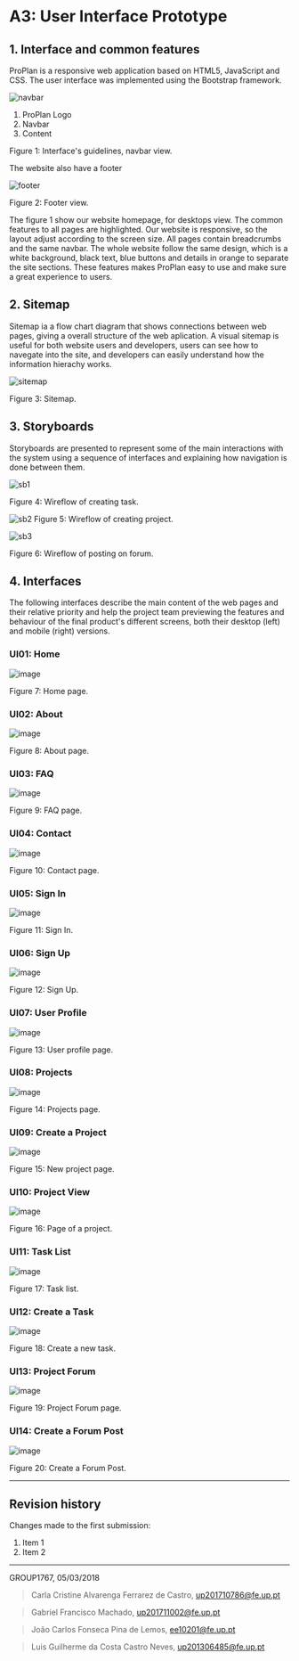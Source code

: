 ﻿# A3: User Interface Prototype
 
## 1. Interface and common features
 
ProPlan is a responsive web application based on HTML5, JavaScript and CSS. The user interface was implemented using the Bootstrap framework.


![navbar](https://raw.githubusercontent.com/JCLemos92/lbaw1767/master/Report3/img/f_home_navbar.PNG)

 1. ProPlan Logo
 2. Navbar
 3. Content
 
Figure 1: Interface's guidelines, navbar view.

The website also have a footer

![footer](https://raw.githubusercontent.com/JCLemos92/lbaw1767/master/Report3/img/footer.PNG)

Figure 2: Footer view.

The figure 1 show our website homepage, for desktops view. The common features to all pages are highlighted.
Our website is responsive, so the layout adjust according to the screen size. All pages contain breadcrumbs and the same navbar. The whole website follow the same design, which is a white background, black text, blue buttons and details in orange to separate the site sections. These features makes ProPlan easy to use and make sure a great experience to users.

## 2. Sitemap
 
Sitemap ia a flow chart diagram that shows connections between web pages, giving a overall structure of the web aplication.
A visual sitemap is useful for both website users and developers, users can see how to navegate into the site, and developers can easily understand how the information hierachy works.


![sitemap](https://github.com/JCLemos92/lbaw1767/blob/master/Report3/img/sitemap2.0.PNG?raw=true.PNG)

Figure 3: Sitemap. 

## 3. Storyboards
 
Storyboards are presented to represent some of the main interactions with the system using a sequence of interfaces and explaining how navigation is done between them. 


![sb1](https://raw.githubusercontent.com/JCLemos92/lbaw1767/master/Report3/img/sb/creating_task.bmp)

Figure 4: Wireflow of creating task.


![sb2](https://raw.githubusercontent.com/JCLemos92/lbaw1767/master/Report3/imag/sb/creating_project.PNG)
Figure 5: Wireflow of creating project.


![sb3](https://raw.githubusercontent.com/JCLemos92/lbaw1767/master/Report3/img/sb/posting_forum.bmp)

Figure 6: Wireflow of posting on forum.

 
## 4. Interfaces
 
The following interfaces describe the main content of the web pages and their relative priority and help the project team previewing the features and behaviour of the final product's different screens, both their desktop (left) and mobile (right) versions. 
 
 
### UI01: Home

![image](https://raw.githubusercontent.com/JCLemos92/lbaw1767/master/Report3/img/f_home.PNG)

Figure 7: Home page. 

 
### UI02: About

![image](https://raw.githubusercontent.com/JCLemos92/lbaw1767/master/Report3/img/f_about.PNG)

Figure 8: About page.


### UI03: FAQ

![image](https://raw.githubusercontent.com/JCLemos92/lbaw1767/master/Report3/img/f_faq.PNG)

Figure 9: FAQ page. 


### UI04: Contact

![image](https://raw.githubusercontent.com/JCLemos92/lbaw1767/master/Report3/img/f_contact.PNG)

Figure 10: Contact page. 


### UI05: Sign In

![image](https://raw.githubusercontent.com/JCLemos92/lbaw1767/master/Report3/img/login.PNG)

Figure 11: Sign In. 


### UI06: Sign Up

![image](https://raw.githubusercontent.com/JCLemos92/lbaw1767/master/Report3/img/signup.PNG)

Figure 12: Sign Up. 


### UI07: User Profile

![image](https://raw.githubusercontent.com/JCLemos92/lbaw1767/master/Report3/img/profile.PNG)

Figure 13: User profile page.


### UI08: Projects

![image](https://raw.githubusercontent.com/JCLemos92/lbaw1767/master/Report3/img/projects.PNG)

Figure 14: Projects page.


### UI09: Create a Project

![image](https://raw.githubusercontent.com/JCLemos92/lbaw1767/master/Report3/img/newproject.PNG)

Figure 15: New project page. 


### UI10: Project View

![image](https://raw.githubusercontent.com/JCLemos92/lbaw1767/master/Report3/img/projectview.PNG)

Figure 16: Page of a project. 


### UI11: Task List

![image](https://raw.githubusercontent.com/JCLemos92/lbaw1767/master/Report3/img/task_list.PNG)

Figure 17: Task list. 


### UI12: Create a Task

![image](https://raw.githubusercontent.com/JCLemos92/lbaw1767/master/Report3/img/createtask.PNG)

Figure 18: Create a new task. 


### UI13: Project Forum

![image](https://raw.githubusercontent.com/JCLemos92/lbaw1767/master/Report3/img/forum.PNG)

Figure 19: Project Forum page. 


### UI14: Create a Forum Post

![image](https://raw.githubusercontent.com/JCLemos92/lbaw1767/master/Report3/img/forumpost.PNG)

Figure 20: Create a Forum Post. 
 
 
***
 
## Revision history
 
Changes made to the first submission:
1. Item 1
1. Item 2
 
***
 
GROUP1767, 05/03/2018
 
> Carla Cristine Alvarenga Ferrarez de Castro, up201710786@fe.up.pt

> Gabriel Francisco Machado, up201711002@fe.up.pt
 
> João Carlos Fonseca Pina de Lemos, ee10201@fe.up.pt

> Luis Guilherme da Costa Castro Neves, up201306485@fe.up.pt
